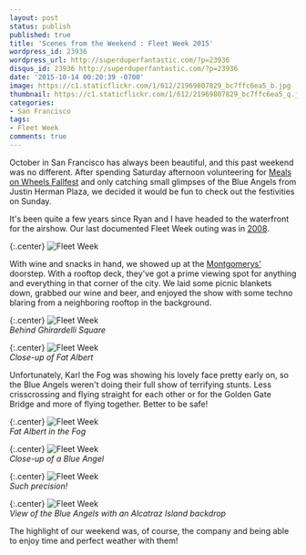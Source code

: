 ```yaml
---
layout: post
status: publish
published: true
title: 'Scenes from the Weekend : Fleet Week 2015'
wordpress_id: 23936
wordpress_url: http://superduperfantastic.com/?p=23936
disqus_id: 23936 http://superduperfantastic.com/?p=23936
date: '2015-10-14 00:20:39 -0700'
image: https://c1.staticflickr.com/1/612/21969807829_bc7ffc6ea5_b.jpg
thumbnail: https://c1.staticflickr.com/1/612/21969807829_bc7ffc6ea5_q.jpg
categories:
- San Francisco
tags:
- Fleet Week
comments: true
---
```

October in San Francisco has always been beautiful, and this past weekend was no different. After spending Saturday afternoon volunteering for [Meals on Wheels Fallfest](http://sanfranfallfest.com/) and only catching small glimpses of the Blue Angels from Justin Herman Plaza, we decided it would be fun to check out the festivities on Sunday.<!--more-->

It's been quite a few years since Ryan and I have headed to the waterfront for the airshow. Our last documented Fleet Week outing was in [2008](http://superduperfantastic.com/fleet-week-2008/767/).

{:.center}
![Fleet Week](https://c1.staticflickr.com/1/736/22130722116_7523a2448c_b.jpg)

With wine and snacks in hand, we showed up at the [Montgomerys'](http://www.montgomeryfest.com/) doorstep. With a rooftop deck, they've got a prime viewing spot for anything and everything in that corner of the city. We laid some picnic blankets down, grabbed our wine and beer, and enjoyed the show with some techno blaring from a neighboring rooftop in the background.

{:.center}
![Fleet Week](https://c1.staticflickr.com/1/704/21969080448_f5c785819e_b.jpg)  
_Behind Ghirardelli Square_

{:.center}
![Fleet Week](https://c1.staticflickr.com/1/612/21969807829_bc7ffc6ea5_b.jpg)  
_Close-up of Fat Albert_

Unfortunately, Karl the Fog was showing his lovely face pretty early on, so the Blue Angels weren't doing their full show of terrifying stunts. Less crisscrossing and flying straight for each other or for the Golden Gate Bridge and more of flying together. Better to be safe!

{:.center}
![Fleet Week](https://c2.staticflickr.com/6/5735/21535595253_c06886322f_b.jpg)  
_Fat Albert in the Fog_

{:.center}
![Fleet Week](https://c1.staticflickr.com/1/574/22156783955_ca21656d5d_b.jpg)  
_Close-up of a Blue Angel_

{:.center}
![Fleet Week](https://c2.staticflickr.com/6/5765/21969924129_166fd0bf43_b.jpg)  
_Such precision!_

{:.center}
![Fleet Week](https://c1.staticflickr.com/1/674/22166964451_b2af0df7c0_b.jpg)  
_View of the Blue Angels with an Alcatraz Island backdrop_

The highlight of our weekend was, of course, the company and being able to enjoy time and perfect weather with them!